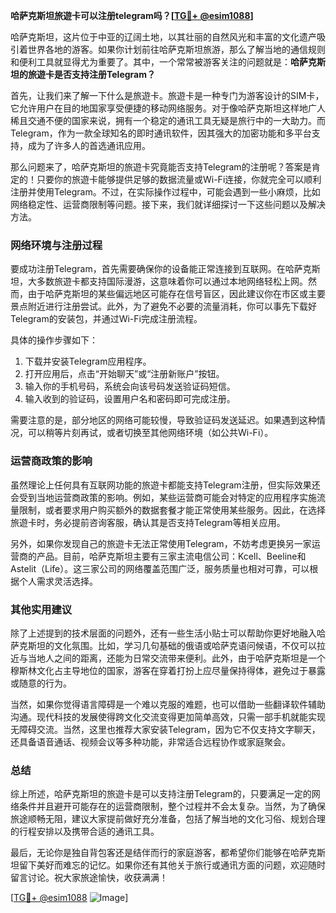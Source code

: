 **哈萨克斯坦旅遊卡可以注册telegram吗？[[TG💪+ @esim1088](https://t.me/s/esim1088)]**

哈萨克斯坦，这片位于中亚的辽阔土地，以其壮丽的自然风光和丰富的文化遗产吸引着世界各地的游客。如果你计划前往哈萨克斯坦旅游，那么了解当地的通信规则和便利工具就显得尤为重要了。其中，一个常常被游客关注的问题就是：**哈萨克斯坦的旅遊卡是否支持注册Telegram？**

首先，让我们来了解一下什么是旅遊卡。旅遊卡是一种专门为游客设计的SIM卡，它允许用户在目的地国家享受便捷的移动网络服务。对于像哈萨克斯坦这样地广人稀且交通不便的国家来说，拥有一个稳定的通讯工具无疑是旅行中的一大助力。而Telegram，作为一款全球知名的即时通讯软件，因其强大的加密功能和多平台支持，成为了许多人的首选通讯应用。

那么问题来了，哈萨克斯坦的旅遊卡究竟能否支持Telegram的注册呢？答案是肯定的！只要你的旅遊卡能够提供足够的数据流量或Wi-Fi连接，你就完全可以顺利注册并使用Telegram。不过，在实际操作过程中，可能会遇到一些小麻烦，比如网络稳定性、运营商限制等问题。接下来，我们就详细探讨一下这些问题以及解决方法。

### **网络环境与注册过程**

要成功注册Telegram，首先需要确保你的设备能正常连接到互联网。在哈萨克斯坦，大多数旅遊卡都支持国际漫游，这意味着你可以通过本地网络轻松上网。然而，由于哈萨克斯坦的某些偏远地区可能存在信号盲区，因此建议你在市区或主要景点附近进行注册尝试。此外，为了避免不必要的流量消耗，你可以事先下载好Telegram的安装包，并通过Wi-Fi完成注册流程。

具体的操作步骤如下：
1. 下载并安装Telegram应用程序。
2. 打开应用后，点击“开始聊天”或“注册新账户”按钮。
3. 输入你的手机号码，系统会向该号码发送验证码短信。
4. 输入收到的验证码，设置用户名和密码即可完成注册。

需要注意的是，部分地区的网络可能较慢，导致验证码发送延迟。如果遇到这种情况，可以稍等片刻再试，或者切换至其他网络环境（如公共Wi-Fi）。

### **运营商政策的影响**

虽然理论上任何具有互联网功能的旅遊卡都能支持Telegram注册，但实际效果还会受到当地运营商政策的影响。例如，某些运营商可能会对特定的应用程序实施流量限制，或者要求用户购买额外的数据套餐才能正常使用某些服务。因此，在选择旅遊卡时，务必提前咨询客服，确认其是否支持Telegram等相关应用。

另外，如果你发现自己的旅遊卡无法正常使用Telegram，不妨考虑更换另一家运营商的产品。目前，哈萨克斯坦主要有三家主流电信公司：Kcell、Beeline和Astelit（Life）。这三家公司的网络覆盖范围广泛，服务质量也相对可靠，可以根据个人需求灵活选择。

### **其他实用建议**

除了上述提到的技术层面的问题外，还有一些生活小贴士可以帮助你更好地融入哈萨克斯坦的文化氛围。比如，学习几句基础的俄语或哈萨克语问候语，不仅可以拉近与当地人之间的距离，还能为日常交流带来便利。此外，由于哈萨克斯坦是一个穆斯林文化占主导地位的国家，游客在穿着打扮上应尽量保持得体，避免过于暴露或随意的行为。

当然，如果你觉得语言障碍是一个难以克服的难题，也可以借助一些翻译软件辅助沟通。现代科技的发展使得跨文化交流变得更加简单高效，只需一部手机就能实现无障碍交流。当然，这里也推荐大家安装Telegram，因为它不仅支持文字聊天，还具备语音通话、视频会议等多种功能，非常适合远程协作或家庭聚会。

### **总结**

综上所述，哈萨克斯坦的旅遊卡是可以支持注册Telegram的，只要满足一定的网络条件并且避开可能存在的运营商限制，整个过程并不会太复杂。当然，为了确保旅途顺畅无阻，建议大家提前做好充分准备，包括了解当地的文化习俗、规划合理的行程安排以及携带合适的通讯工具。

最后，无论你是独自背包客还是结伴而行的家庭游客，都希望你们能够在哈萨克斯坦留下美好而难忘的记忆。如果你还有其他关于旅行或通讯方面的问题，欢迎随时留言讨论。祝大家旅途愉快，收获满满！

[[TG💪+ @esim1088](https://t.me/s/esim1088) ![Image](https://i.postimg.cc/4NQfJmqS/Snipaste-2025-05-13-00-14-12.png)]